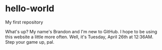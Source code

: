 # hello-world
My first repository

What's up? My name's Brandon and I'm new to GitHub. I hope to be using this website a little more often. 
Well, it's Tuesday, April 26th at 12:36AM. Step your game up, pal.
